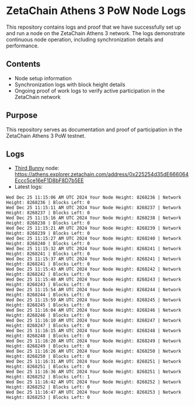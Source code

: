 # ZetaChain Athens 3 PoW Node Logs
This repository contains logs and proof that we have successfully set up and run a node on the ZetaChain Athens 3 network. The logs demonstrate continuous node operation, including synchronization details and performance.

## Contents
- Node setup information
- Synchronization logs with block height details
- Ongoing proof of work logs to verify active participation in the ZetaChain network

## Purpose
This repository serves as documentation and proof of participation in the ZetaChain Athens 3 PoW testnet.

## Logs

- [Third Bunny](https://thirdbunny.xyz/) node: https://athens.explorer.zetachain.com/address/0x225254d35dE666064Eccc5ce16eF1D8bF8D7b5EE
- Latest logs:
```
Wed Dec 25 11:15:06 AM UTC 2024 Your Node Height: 8268236 | Network Height: 8268236 | Blocks Left: 0
Wed Dec 25 11:15:11 AM UTC 2024 Your Node Height: 8268237 | Network Height: 8268237 | Blocks Left: 0
Wed Dec 25 11:15:16 AM UTC 2024 Your Node Height: 8268238 | Network Height: 8268238 | Blocks Left: 0
Wed Dec 25 11:15:21 AM UTC 2024 Your Node Height: 8268239 | Network Height: 8268239 | Blocks Left: 0
Wed Dec 25 11:15:27 AM UTC 2024 Your Node Height: 8268240 | Network Height: 8268240 | Blocks Left: 0
Wed Dec 25 11:15:32 AM UTC 2024 Your Node Height: 8268241 | Network Height: 8268241 | Blocks Left: 0
Wed Dec 25 11:15:37 AM UTC 2024 Your Node Height: 8268241 | Network Height: 8268241 | Blocks Left: 0
Wed Dec 25 11:15:43 AM UTC 2024 Your Node Height: 8268242 | Network Height: 8268242 | Blocks Left: 0
Wed Dec 25 11:15:48 AM UTC 2024 Your Node Height: 8268243 | Network Height: 8268243 | Blocks Left: 0
Wed Dec 25 11:15:54 AM UTC 2024 Your Node Height: 8268244 | Network Height: 8268244 | Blocks Left: 0
Wed Dec 25 11:15:59 AM UTC 2024 Your Node Height: 8268245 | Network Height: 8268245 | Blocks Left: 0
Wed Dec 25 11:16:04 AM UTC 2024 Your Node Height: 8268246 | Network Height: 8268246 | Blocks Left: 0
Wed Dec 25 11:16:10 AM UTC 2024 Your Node Height: 8268247 | Network Height: 8268247 | Blocks Left: 0
Wed Dec 25 11:16:15 AM UTC 2024 Your Node Height: 8268248 | Network Height: 8268248 | Blocks Left: 0
Wed Dec 25 11:16:20 AM UTC 2024 Your Node Height: 8268249 | Network Height: 8268249 | Blocks Left: 0
Wed Dec 25 11:16:26 AM UTC 2024 Your Node Height: 8268250 | Network Height: 8268250 | Blocks Left: 0
Wed Dec 25 11:16:31 AM UTC 2024 Your Node Height: 8268251 | Network Height: 8268251 | Blocks Left: 0
Wed Dec 25 11:16:36 AM UTC 2024 Your Node Height: 8268251 | Network Height: 8268252 | Blocks Left: 1
Wed Dec 25 11:16:42 AM UTC 2024 Your Node Height: 8268252 | Network Height: 8268252 | Blocks Left: 0
Wed Dec 25 11:16:47 AM UTC 2024 Your Node Height: 8268253 | Network Height: 8268253 | Blocks Left: 0
```
